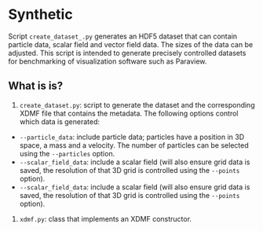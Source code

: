 Synthetic
=========

Script `create_dataset_.py` generates an HDF5 dataset that can contain
particle data, scalar field and vector field data.  The sizes of the
data can be adjusted.  This script is intended to generate precisely
controlled datasets for benchmarking of visualization software such as
Paraview.

What is is?
-----------
1. `create_dataset.py`: script to generate the dataset and the
    corresponding XDMF file that contains the metadata.  The following
    options control which data is generated:
  * `--particle_data`: include particle data; particles have a position
    in 3D space, a mass and a velocity.  The number of particles can be
    selected using the `--particles` option.
  * `--scalar_field_data`: include a scalar field (will also ensure grid
    data is saved, the resolution of that 3D grid is controlled using the
    `--points` option).
  * `--scalar_field_data`: include a scalar field (will also ensure grid
    data is saved, the resolution of that 3D grid is controlled using the
    `--points` option).
1. `xdmf.py`: class that implements an XDMF constructor.
